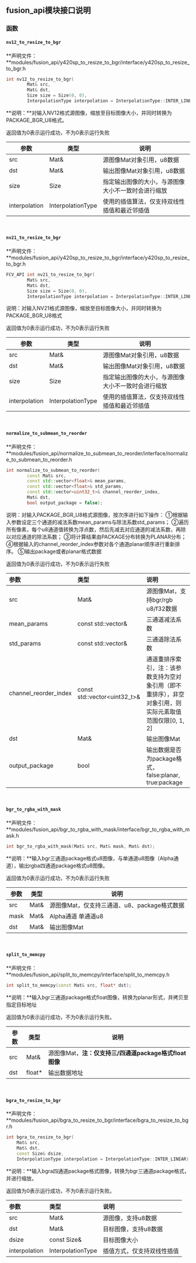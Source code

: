 ## fusion\_api模块接口说明
### __函数__
#### __`nv12_to_resize_to_bgr`__

**声明文件：**modules/fusion\_api/y420sp\_to\_resize\_to\_bgr/interface/y420sp\_to\_resize\_to\_bgr.h

```cpp
int nv12_to_resize_to_bgr(
        Mat& src,
        Mat& dst,
        Size size = Size(0, 0),
        InterpolationType interpolation = InterpolationType::INTER_LINEAR);
```

**说明：**对输入NV12格式源图像，缩放至目标图像大小，并同时转换为PACKAGE\_BGR\_U8格式。

返回值为0表示运行成功，不为0表示运行失败

| 参数 | 类型 | 说明                |
| ---- | ---- | ------------------- |
| src  | Mat& | 源图像Mat对象引用，u8数据   |
| dst  | Mat& | 输出图像Mat对象引用，u8数据 |
| size  | Size | 指定输出图像的大小，与源图像大小不一致时会进行缩放 |
| interpolation |  InterpolationType| 使用的插值算法，仅支持双线性插值和最近邻插值|

<br>

#### __`nv21_to_resize_to_bgr`__

**声明文件：**modules/fusion\_api/y420sp\_to\_resize\_to\_bgr/interface/y420sp\_to\_resize\_to\_bgr.h

```cpp
FCV_API int nv21_to_resize_to_bgr(
        Mat& src,
        Mat& dst,
        Size size = Size(0, 0),
        InterpolationType interpolation = InterpolationType::INTER_LINEAR);
```

说明：对输入NV21格式源图像，缩放至目标图像大小，并同时转换为PACKAGE\_BGR\_U8格式

返回值为0表示运行成功，不为0表示运行失败

| 参数 | 类型 | 说明                |
| ---- | ---- | ------------------- |
| src  | Mat& | 源图像Mat对象引用，u8数据   |
| dst  | Mat& | 输出图像Mat对象引用，u8数据 |
| size  | Size | 指定输出图像的大小，与源图像大小不一致时会进行缩放 |
| interpolation |  InterpolationType| 使用的插值算法，仅支持双线性插值和最近邻插值|

<br>

#### __`normalize_to_submean_to_reorder`__

**声明文件：**modules/fusion\_api/normalize\_to\_submean\_to\_reorder/interface/normalize\_to\_submean\_to\_reorder.h

```cpp
int normalize_to_submean_to_reorder(
        const Mat& src,
        const std::vector<float>& mean_params,
        const std::vector<float>& std_params,
        const std::vector<uint32_t>& channel_reorder_index,
        Mat& dst,
        bool output_package = false);
```

说明：对输入PACKAGE\_BGR\_U8格式源图像，按次序进行如下操作：
①根据输入参数设定三个通道的减法系数mean\_params与除法系数std\_params；
②遍历所有像素，每个u8通道值转换为浮点数，然后先减去对应通道的减法系数，再除以对应通道的除法系数；
③将计算结果由PACKAGE分布转换为PLANAR分布；
④根据输入的channel\_reorder\_index参数对各个通道planar顺序进行重新排序。
⑤输出package或者planar格式数据

返回值为0表示运行成功，不为0表示运行失败

|参数|类型|说明|
|:--|:--|:--|
|src|Mat&|源图像Mat，支持bgr/rgb u8/f32数据|
|mean\_params|const std::vector<float>&|三通道减法系数|
|std\_params|const std::vector<float>&|三通道除法系数|
|channel\_reorder\_index|const std::vector<uint32_t>&|通道重排序索引，注：该参数支持为空对象引用（即不重排序），非空对象引用，则实际元素取值范围仅限[0, 1, 2]|
|dst|Mat&|输出图像Mat|
|output_package|bool|输出数据是否为package格式，false:planar, true:package|

<br>

#### __`bgr_to_rgba_with_mask`__

**声明文件：**modules/fusion\_api/bgr\_to\_rgba\_with\_mask/interface/bgr\_to\_rgba\_with\_mask.h

```cpp
int bgr_to_rgba_with_mask(Mat& src, Mat& mask, Mat& dst);
```

**说明：**输入bgr三通道package格式u8图像，与单通道u8图像（Alpha通道），输出rgba四通道package格式u8图像。

返回值为0表示运行成功，不为0表示运行失败

| 参数 | 类型 | 说明        |
| ---- | ---- | ----------- |
| src  | Mat& | 源图像Mat，仅支持三通道、u8、package格式数据 |
| mask | Mat& | Alpha通道   单通道u8|
| dst  | Mat& | 输出图像Mat |

<br>

#### __`split_to_memcpy`__

**声明文件：**modules/fusion\_api/split\_to\_memcpy/interface/split\_to\_memcpy.h

```cpp
int split_to_memcpy(const Mat& src, float* dst);
```

**说明：**输入bgr三通道package格式float图像，转换为planar形式，并拷贝至指定目标地址

返回值为0表示运行成功，不为0表示运行失败。

| 参数 | 类型   | 说明                                                   |
| ---- | ------ | ------------------------------------------------------ |
| src  | Mat&   | 源图像Mat，**注：仅支持三/四通道package格式float图像** |
| dst  | float* | 输出数据地址                                           |

<br>

#### __`bgra_to_resize_to_bgr`__

**声明文件：**modules/fusion\_api/bgra\_to\_resize\_to\_bgr/interface/bgra\_to\_resize\_to\_bgr.h

```cpp
int bgra_to_resize_to_bgr(
    Mat& src,
    Mat& dst,
    const Size& dsize,
    InterpolationType interpolation = InterpolationType::INTER_LINEAR);
```

**说明：**输入bgra四通道package格式图像，转换为bgr三通道package格式，并进行缩放。

返回值为0表示运行成功，不为0表示运行失败。

|参数|类型|说明|
|:--|:--|:--|
|src|Mat&|源图像，支持u8数据|
|dst|Mat&|目标图像，支持u8数据|
|dsize|const Size&|目标图像大小|
|interpolation|InterpolationType|插值方式，仅支持双线性插值|

<br>
